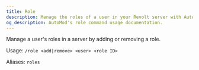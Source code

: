 ```yaml
---
title: Role
description: Manage the roles of a user in your Revolt server with AutoMod's role command. Apply roles without needing to use the interface with ease.
og_description: AutoMod's role command usage documentation.
---
```


Manage a user's roles in a server by adding or removing a role.

Usage: `/role <add|remove> <user> <role ID>`

Aliases: `roles`
